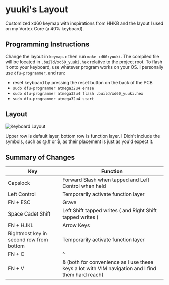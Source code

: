 # yuuki's Layout

Customized xd60 keymap with inspirations from HHKB and the layout I used on my Vortex Core (a 40% keyboard).

## Programming Instructions

Change the layout in `keymap.c` then run `make xd60:yuuki`. The compiled file will be located in `.build/xd60_yuuki.hex` relative to the project root. To flash it onto your keyboard, use whatever program works on your OS. I personally use `dfu-programmer`, and run:

* reset keyboard by pressing the reset button on the back of the PCB
* `sudo dfu-programmer atmega32u4 erase`
* `sudo dfu-programmer atmega32u4 flash .build/xd60_yuuki.hex`
* `sudo dfu-programmer atmega32u4 start`

## Layout

![Keyboard Layout](https://github.com/cideM/cidem.github.io/blob/master/keyboard-layout.png "Layout")

Upper row is default layer, bottom row is function layer. I Didn't include the symbols, such as @,# or $, as their placement is just as you'd expect it.

## Summary of Changes

| Key                        | Function                           |
| -------------------------- | ---------------------------------- |
| Capslock | Forward Slash when tapped and Left Control when held |
| Left Control | Temporarily activate function layer |
| FN + ESC | Grave |
| Space Cadet Shift | Left Shift tapped writes ( and Right Shift tapped writes )  |
| FN + HJKL | Arrow Keys |
| Rightmost key in second row from bottom | Temporarily activate function layer |
| FN + C | ^ |
| FN + V | & (both for convenience as I use these keys a lot with VIM navigation and I find them hard reach) |
